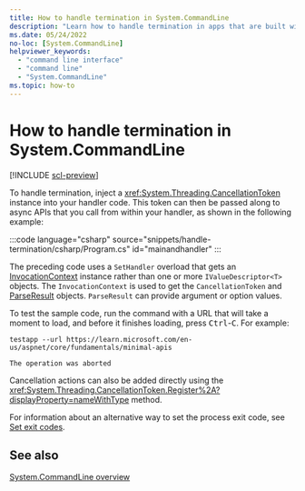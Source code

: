 ```yaml
---
title: How to handle termination in System.CommandLine
description: "Learn how to handle termination in apps that are built with the System.Commandline library."
ms.date: 05/24/2022
no-loc: [System.CommandLine]
helpviewer_keywords:
  - "command line interface"
  - "command line"
  - "System.CommandLine"
ms.topic: how-to
---
```

# How to handle termination in System.CommandLine

[!INCLUDE [scl-preview](../../../includes/scl-preview.md)]

To handle termination, inject a <xref:System.Threading.CancellationToken> instance into your handler code. This token can then be passed along to async APIs that you call from within your handler, as shown in the following example:

:::code language="csharp" source="snippets/handle-termination/csharp/Program.cs" id="mainandhandler" :::

The preceding code uses a `SetHandler` overload that gets an [InvocationContext](model-binding.md#invocationcontext) instance rather than one or more `IValueDescriptor<T>` objects. The `InvocationContext` is used to get the `CancellationToken` and [ParseResult](model-binding.md#parseresult) objects. `ParseResult` can provide argument or option values.

To test the sample code, run the command with a URL that will take a moment to load, and before it finishes loading, press <kbd>Ctrl</kbd>-<kbd>C</kbd>. For example:

```dotnetcli
testapp --url https://learn.microsoft.com/en-us/aspnet/core/fundamentals/minimal-apis
```

```output
The operation was aborted
```

Cancellation actions can also be added directly using the <xref:System.Threading.CancellationToken.Register%2A?displayProperty=nameWithType> method.

For information about an alternative way to set the process exit code, see [Set exit codes](model-binding.md#set-exit-codes).

## See also

[System.CommandLine overview](index.md)
